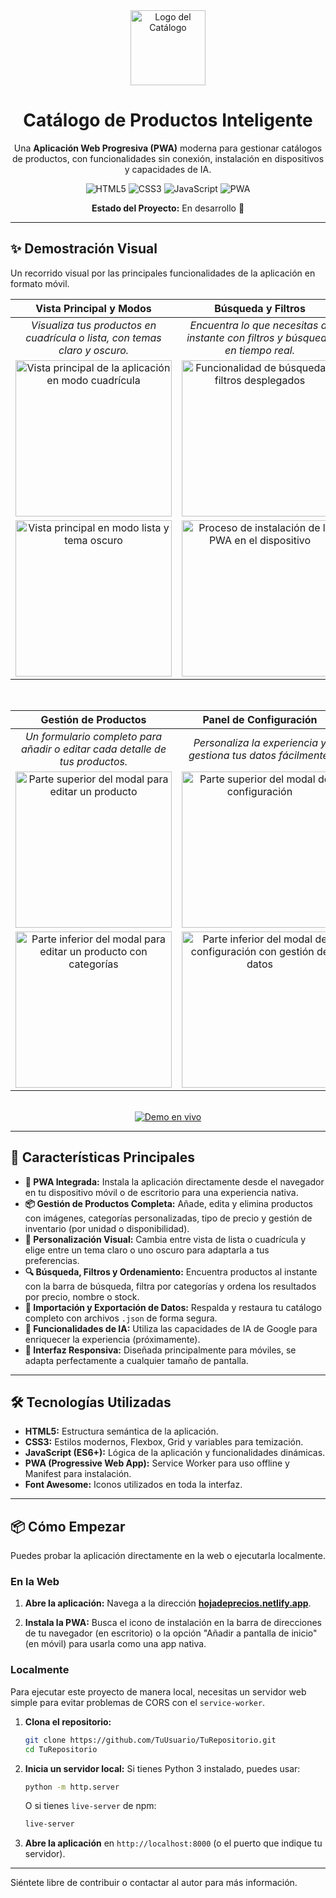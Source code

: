 <div align="center">
  <img src="./icon-512.png" alt="Logo del Catálogo" width="120">
  <h1>Catálogo de Productos Inteligente</h1>
  <p>
    Una <b>Aplicación Web Progresiva (PWA)</b> moderna para gestionar catálogos de productos, con funcionalidades sin conexión, instalación en dispositivos y capacidades de IA.
  </p>

  <!-- Badges Tecnológicos -->
  <p>
    <img src="https://img.shields.io/badge/HTML5-E34F26?style=for-the-badge&logo=html5&logoColor=white" alt="HTML5">
    <img src="https://img.shields.io/badge/CSS3-1572B6?style=for-the-badge&logo=css3&logoColor=white" alt="CSS3">
    <img src="https://img.shields.io/badge/JavaScript-F7DF1E?style=for-the-badge&logo=javascript&logoColor=black" alt="JavaScript">
    <img src="https://img.shields.io/badge/PWA-5A0FC8?style=for-the-badge&logo=pwa&logoColor=white" alt="PWA">
  </p>

  <p>
    <b>Estado del Proyecto:</b> En desarrollo 🚧
  </p>
</div>

---

## ✨ Demostración Visual

Un recorrido visual por las principales funcionalidades de la aplicación en formato móvil.

| Vista Principal y Modos | Búsqueda y Filtros |
| :---: | :---: |
| _Visualiza tus productos en cuadrícula o lista, con temas claro y oscuro._ | _Encuentra lo que necesitas al instante con filtros y búsqueda en tiempo real._ |
| <img src="./screenshots/01-vista-cuadricula.jpeg" alt="Vista principal de la aplicación en modo cuadrícula" width="250"> | <img src="./screenshots/02-vista-cuadricula.jpeg" alt="Funcionalidad de búsqueda y filtros desplegados" width="250"> |
| <img src="./screenshots/03-vista-lista-oscuro.jpeg" alt="Vista principal en modo lista y tema oscuro" width="250"> | <img src="./screenshots/04-instalacion-pwa.jpeg" alt="Proceso de instalación de la PWA en el dispositivo" width="250"> |

<br>

| Gestión de Productos | Panel de Configuración |
| :---: | :---: |
| _Un formulario completo para añadir o editar cada detalle de tus productos._ | _Personaliza la experiencia y gestiona tus datos fácilmente._ |
| <img src="/screenshots/05-editar-producto-parte1.jpeg" alt="Parte superior del modal para editar un producto" width="250"> | <img src="./screenshots/06-configuracion-parte1.jpeg" alt="Parte superior del modal de configuración" width="250"> |
| <img src="./screenshots/07-editar-producto-parte2.jpeg" alt="Parte inferior del modal para editar un producto con categorías" width="250"> | <img src="./screenshots/08-configuracion-parte2.jpeg" alt="Parte inferior del modal de configuración con gestión de datos" width="250"> |

<br>

<div align="center">
  <a href="https://hojadeprecios.netlify.app/" target="_blank">
    <img src="https://img.shields.io/badge/Ver_Demo_en_Vivo-28A745?style=for-the-badge&logo=netlify&logoColor=white" alt="Demo en vivo">
  </a>
</div>

---

## 🚀 Características Principales

- **📱 PWA Integrada:** Instala la aplicación directamente desde el navegador en tu dispositivo móvil o de escritorio para una experiencia nativa.
- **📦 Gestión de Productos Completa:** Añade, edita y elimina productos con imágenes, categorías personalizadas, tipo de precio y gestión de inventario (por unidad o disponibilidad).
- **🎨 Personalización Visual:** Cambia entre vista de lista o cuadrícula y elige entre un tema claro o uno oscuro para adaptarla a tus preferencias.
- **🔍 Búsqueda, Filtros y Ordenamiento:** Encuentra productos al instante con la barra de búsqueda, filtra por categorías y ordena los resultados por precio, nombre o stock.
- **💾 Importación y Exportación de Datos:** Respalda y restaura tu catálogo completo con archivos `.json` de forma segura.
- **🧠 Funcionalidades de IA:** Utiliza las capacidades de IA de Google para enriquecer la experiencia (próximamente).
- **📱 Interfaz Responsiva:** Diseñada principalmente para móviles, se adapta perfectamente a cualquier tamaño de pantalla.

---

## 🛠️ Tecnologías Utilizadas

* **HTML5:** Estructura semántica de la aplicación.
* **CSS3:** Estilos modernos, Flexbox, Grid y variables para temización.
* **JavaScript (ES6+):** Lógica de la aplicación y funcionalidades dinámicas.
* **PWA (Progressive Web App):** Service Worker para uso offline y Manifest para instalación.
* **Font Awesome:** Iconos utilizados en toda la interfaz.

---

## 📦 Cómo Empezar

Puedes probar la aplicación directamente en la web o ejecutarla localmente.

### En la Web

1.  **Abre la aplicación:**
    Navega a la dirección **[hojadeprecios.netlify.app](https://hojadeprecios.netlify.app/)**.

2.  **Instala la PWA:**
    Busca el icono de instalación en la barra de direcciones de tu navegador (en escritorio) o la opción "Añadir a pantalla de inicio" (en móvil) para usarla como una app nativa.

### Localmente

Para ejecutar este proyecto de manera local, necesitas un servidor web simple para evitar problemas de CORS con el `service-worker`.

1.  **Clona el repositorio:**
    ```bash
    git clone https://github.com/TuUsuario/TuRepositorio.git
    cd TuRepositorio
    ```

2.  **Inicia un servidor local:**
    Si tienes Python 3 instalado, puedes usar:
    ```bash
    python -m http.server
    ```
    O si tienes `live-server` de npm:
    ```bash
    live-server
    ```

3.  **Abre la aplicación** en `http://localhost:8000` (o el puerto que indique tu servidor).

---

Siéntete libre de contribuir o contactar al autor para más información.

